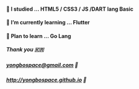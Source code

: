 #### 🎸 I studied ... HTML5 / CSS3 / JS /DART lang Basic

#### 🌱 I’m currently learning ... Flutter

#### 🎺 Plan to learn ... Go Lang 

##### Thank you 🇰🇷
##### yongbospace@gmail.com 💌
##### http://yongbospace.github.io 📝
<!--
**yongbospace/yongbospace** is a ✨ _special_ ✨ repository because its `README.md` (this file) appears on your GitHub profile.

Here are some ideas to get you started:

- 🔭 I’m currently working on ...
- 🌱 I’m currently learning ...
- 👯 I’m looking to collaborate on ...
- 🤔 I’m looking for help with ...
- 💬 Ask me about ...
- 📫 How to reach me: ...
- 😄 Pronouns: ...
- ⚡ Fun fact: ...
-->
